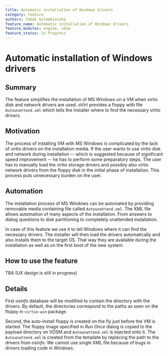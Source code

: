 ```yaml
---
title: Automatic installation of Windows drivers
category: feature
authors: Tomáš Golembiovský
feature_name: Automatic installation of Windows drivers
feature_modules: engine, vdsm
feature_status: In Progress
---
```


# Automatic installation of Windows drivers

## Summary

The feature simplifies the installation of MS Windows on a VM when virtio disk
and network drivers are used. oVirt provides a floppy with file
`Autounattend.xml` which tells the installer where to find the necessary virtio
drivers.

## Motivation

The process of installing VM with MS Windows is complicated by the lack of
virtio drivers on the installation media. If the user wants to use virtio disk
and network during installation -- which is suggested because of significant
speed improvement -- he has to perform some preparatory steps. The user has to
manually load the virtio storage drivers and possibly also virtio network
drivers from the floppy disk in the initial phase of installation. This process
puts unnecessary burden on the user.

## Automation

The installation process of MS Windows can be automated by providing removable
media containing file called `Autounattend.xml`. The XML file allows automation
of many aspects of the installation. From answers to dialog questions to disk
partitioning to completely unattended installation.

In case of this feature we use it to tell Windows where it can find the
necessary drivers. The installer will then load the drivers automatically and
also installs them to the target OS. That way they are available during the
installation as well as on the first boot of the new system.

## How to use the feature

TBA (UX design is still in progress)

## Details

First *osinfo* database will be modified to contain the directory with the
drivers. By default, the directories correspond to the paths as seen on the
floppy in `virtio-win` package.

Second, the auto-install floppy is created on the fly just before the VM is
started. The floppy image specified in *Run Once* dialog is copied to the
payload directory on VDSM and `Autounattend.xml` is injected onto it. The
`Autounattend.xml` is created from the template by replacing the path to the
drivers from *osinfo*. We cannot use single XML file because of bugs in drivers
loading code in Windows.
